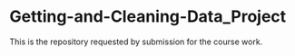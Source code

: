 Getting-and-Cleaning-Data_Project
=================================

This is the repository requested by submission for the course work. 
